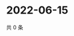 # 2022-06-15

共 0 条

<!-- BEGIN WEIBO -->
<!-- 最后更新时间 Wed Jun 15 2022 19:00:54 GMT+0800 (China Standard Time) -->

<!-- END WEIBO -->
